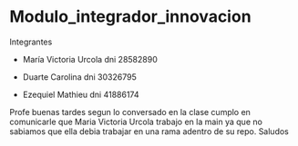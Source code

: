 # Modulo_integrador_innovacion

Integrantes 

* María Victoria Urcola dni 28582890

* Duarte Carolina dni 30326795

* Ezequiel Mathieu dni 41886174

Profe buenas tardes  segun lo conversado en la clase cumplo en comunicarle que Maria Victoria Urcola trabajo en la main ya que no sabiamos que ella debia trabajar en una rama  adentro de su repo.
Saludos
